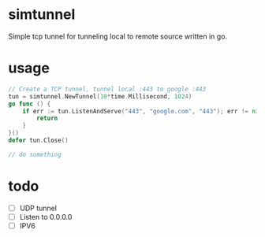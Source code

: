 # simtunnel
Simple tcp tunnel for tunneling local to remote source written in go.

# usage

```GO
// Create a TCP tunnel, tunnel local :443 to google :443
tun = simtunnel.NewTunnel(10*time.Millisecond, 1024)
go func () {
    if err := tun.ListenAndServe("443", "google.com", "443"); err != nil {
        return
    }
}()
defer tun.Close()

// do something
```

# todo
- [ ] UDP tunnel
- [ ] Listen to 0.0.0.0
- [ ] IPV6
